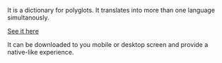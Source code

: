 It is a dictionary for polyglots. It translates into more than one language simultanously.

[See it here](https://ringed-metric-278907.web.app/)

It can be downloaded to you mobile or desktop screen and provide a native-like experience.
